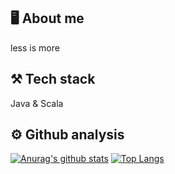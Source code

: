 ## :desktop_computer:  About me

less is more

## :hammer_and_pick: Tech stack

Java & Scala

## :gear:  Github analysis

[![Anurag's github stats](https://github-readme-stats.vercel.app/api?username=vran-dev&hide_title=true)](https://github.com/anuraghazra/github-readme-stats)
[![Top Langs](https://github-readme-stats.vercel.app/api/top-langs/?username=vran-dev&layout=compact&langs_count=6)](https://github.com/anuraghazra/github-readme-stats)
